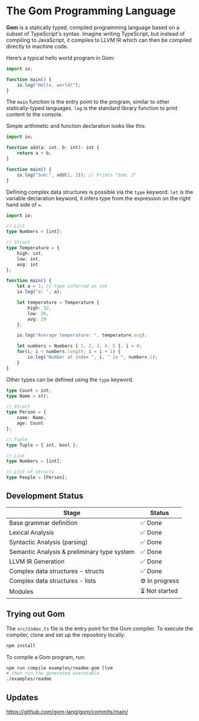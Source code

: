 # The Gom Programming Language

**Gom** is a statically typed, compiled programming language based on a subset of TypeScript's syntax. Imagine writing TypeScript, but instead of compiling to JavaScript, it compiles to LLVM IR which can then be compiled directly to machine code.

Here’s a typical hello world program in Gom:

```ts
import io;

function main() {
	io.log("Hello, world!");
}
```

The `main` function is the entry point to the program, similar to other statically-typed languages. `log` is the standard library function to print content to the console.

Simple arithmetic and function declaration looks like this:

```ts
import io;

function add(a: int, b: int): int {
	return a + b;
}

function main() {
	io.log("Sum:", add(1, 2)); // Prints "Sum: 3"
}
```

Defining complex data structures is possible via the `type` keyword. `let` is the variable declaration keyword, it infers type from the expression on the right hand side of `=`.

```ts
import io;

// List
type Numbers = [int];

// Struct
type Temperature = {
	high: int,
	low: int,
	avg: int
};

function main() {
	let a = 1; // type inferred as int
	io.log("a: ", a);

	let temperature = Temperature {
		high: 32,
		low: 26,
		avg: 29
	};

	io.log("Average temperature: ", temperature.avg);

	let numbers = Numbers { 1, 2, 3, 4, 5 }, i = 0;
	for(i; i < numbers.length; i = i + 1) {
		io.log("Number at index ", i, " is ", numbers.i);
	}
}
```

Other types can be defined using the `type` keyword.

```ts
type Count = int;
type Name = str;

// Struct
type Person = {
	name: Name,
	age: Count
};

// Tuple
type Tuple = { int, bool };

// List
type Numbers = [int];

// List of structs
type People = [Person];
```

## Development Status

| Stage | Status |
| --- | --- |
| Base grammar definition | ✅ Done |
| Lexical Analysis | ✅ Done |
| Syntactic Analysis (parsing) | ✅ Done |
| Semantic Analysis & preliminary type system | ✅ Done |
| LLVM IR Generation | ✅ Done |
| Complex data structures - structs | ✅ Done |
| Complex data structures - lists | ⚙️ In progress |
| Modules | ⏳ Not started |

## Trying out Gom

The `src/index.ts` file is the entry point for the Gom compiler. To execute the compiler, clone and set up the repository locally:

```bash
npm install
```

To compile a Gom program, run:

```bash
npm run compile examples/readme.gom llvm
# then run the generated executable
./examples/readme
```

## Updates

https://github.com/gom-lang/gom/commits/main/